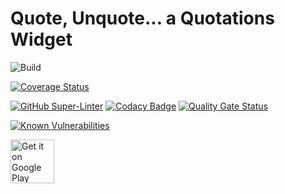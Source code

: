 # Quote, Unquote... a Quotations Widget

![Build](https://github.com/jameshnsears/QuoteUnquote/workflows/Build/badge.svg)

[![Coverage Status](https://coveralls.io/repos/github/jameshnsears/QuoteUnquote/badge.svg?branch=buttons)](https://coveralls.io/github/jameshnsears/QuoteUnquote?branch=buttons)

[![GitHub Super-Linter](https://github.com/jameshnsears/quoteunquote/workflows/Lint%20Code%20Base/badge.svg)](https://github.com/marketplace/actions/super-linter)
[![Codacy Badge](https://api.codacy.com/project/badge/Grade/bf868d627f754d1ea58be6fd22ac62b1)](https://app.codacy.com/manual/jameshnsears/brexitsoundboard?utm_source=github.com&utm_medium=referral&utm_content=jameshnsears/brexitsoundboard&utm_campaign=Badge_Grade_Dashboard)
[![Quality Gate Status](https://sonarcloud.io/api/project_badges/measure?project=jameshnsears_QuoteUnquote&metric=alert_status)](https://sonarcloud.io/dashboard?id=jameshnsears_QuoteUnquote)

[![Known Vulnerabilities](https://snyk.io/test/github/jameshnsears/quoteunquote/badge.svg)](https://snyk.io/test/github/jameshnsears/quoteunquote)

<a href="https://play.google.com/store/apps/details?id=com.github.jameshnsears.quoteunquote&hl=en"><img alt="Get it on Google Play" src="https://play.google.com/intl/en_gb/badges/images/generic/en_badge_web_generic.png" height="70"/></a>

